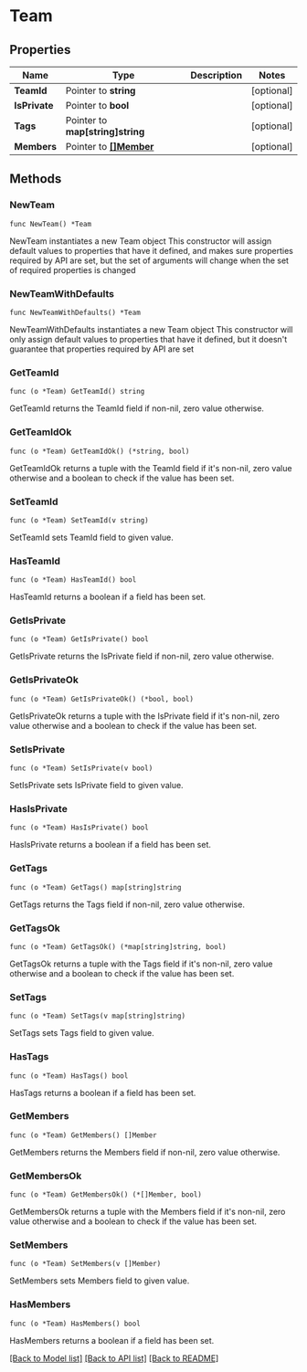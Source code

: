 # Team

## Properties

Name | Type | Description | Notes
------------ | ------------- | ------------- | -------------
**TeamId** | Pointer to **string** |  | [optional] 
**IsPrivate** | Pointer to **bool** |  | [optional] 
**Tags** | Pointer to **map[string]string** |  | [optional] 
**Members** | Pointer to [**[]Member**](Member.md) |  | [optional] 

## Methods

### NewTeam

`func NewTeam() *Team`

NewTeam instantiates a new Team object
This constructor will assign default values to properties that have it defined,
and makes sure properties required by API are set, but the set of arguments
will change when the set of required properties is changed

### NewTeamWithDefaults

`func NewTeamWithDefaults() *Team`

NewTeamWithDefaults instantiates a new Team object
This constructor will only assign default values to properties that have it defined,
but it doesn't guarantee that properties required by API are set

### GetTeamId

`func (o *Team) GetTeamId() string`

GetTeamId returns the TeamId field if non-nil, zero value otherwise.

### GetTeamIdOk

`func (o *Team) GetTeamIdOk() (*string, bool)`

GetTeamIdOk returns a tuple with the TeamId field if it's non-nil, zero value otherwise
and a boolean to check if the value has been set.

### SetTeamId

`func (o *Team) SetTeamId(v string)`

SetTeamId sets TeamId field to given value.

### HasTeamId

`func (o *Team) HasTeamId() bool`

HasTeamId returns a boolean if a field has been set.

### GetIsPrivate

`func (o *Team) GetIsPrivate() bool`

GetIsPrivate returns the IsPrivate field if non-nil, zero value otherwise.

### GetIsPrivateOk

`func (o *Team) GetIsPrivateOk() (*bool, bool)`

GetIsPrivateOk returns a tuple with the IsPrivate field if it's non-nil, zero value otherwise
and a boolean to check if the value has been set.

### SetIsPrivate

`func (o *Team) SetIsPrivate(v bool)`

SetIsPrivate sets IsPrivate field to given value.

### HasIsPrivate

`func (o *Team) HasIsPrivate() bool`

HasIsPrivate returns a boolean if a field has been set.

### GetTags

`func (o *Team) GetTags() map[string]string`

GetTags returns the Tags field if non-nil, zero value otherwise.

### GetTagsOk

`func (o *Team) GetTagsOk() (*map[string]string, bool)`

GetTagsOk returns a tuple with the Tags field if it's non-nil, zero value otherwise
and a boolean to check if the value has been set.

### SetTags

`func (o *Team) SetTags(v map[string]string)`

SetTags sets Tags field to given value.

### HasTags

`func (o *Team) HasTags() bool`

HasTags returns a boolean if a field has been set.

### GetMembers

`func (o *Team) GetMembers() []Member`

GetMembers returns the Members field if non-nil, zero value otherwise.

### GetMembersOk

`func (o *Team) GetMembersOk() (*[]Member, bool)`

GetMembersOk returns a tuple with the Members field if it's non-nil, zero value otherwise
and a boolean to check if the value has been set.

### SetMembers

`func (o *Team) SetMembers(v []Member)`

SetMembers sets Members field to given value.

### HasMembers

`func (o *Team) HasMembers() bool`

HasMembers returns a boolean if a field has been set.


[[Back to Model list]](../README.md#documentation-for-models) [[Back to API list]](../README.md#documentation-for-api-endpoints) [[Back to README]](../README.md)


